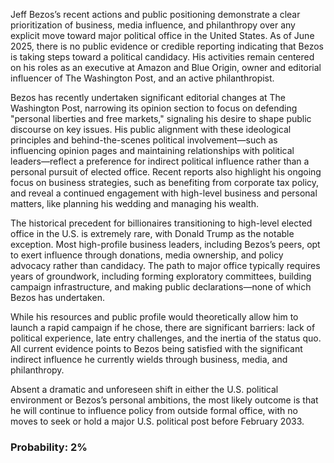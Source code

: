 Jeff Bezos’s recent actions and public positioning demonstrate a clear prioritization of business, media influence, and philanthropy over any explicit move toward major political office in the United States. As of June 2025, there is no public evidence or credible reporting indicating that Bezos is taking steps toward a political candidacy. His activities remain centered on his roles as an executive at Amazon and Blue Origin, owner and editorial influencer of The Washington Post, and an active philanthropist.

Bezos has recently undertaken significant editorial changes at The Washington Post, narrowing its opinion section to focus on defending "personal liberties and free markets," signaling his desire to shape public discourse on key issues. His public alignment with these ideological principles and behind-the-scenes political involvement—such as influencing opinion pages and maintaining relationships with political leaders—reflect a preference for indirect political influence rather than a personal pursuit of elected office. Recent reports also highlight his ongoing focus on business strategies, such as benefiting from corporate tax policy, and reveal a continued engagement with high-level business and personal matters, like planning his wedding and managing his wealth.

The historical precedent for billionaires transitioning to high-level elected office in the U.S. is extremely rare, with Donald Trump as the notable exception. Most high-profile business leaders, including Bezos’s peers, opt to exert influence through donations, media ownership, and policy advocacy rather than candidacy. The path to major office typically requires years of groundwork, including forming exploratory committees, building campaign infrastructure, and making public declarations—none of which Bezos has undertaken.

While his resources and public profile would theoretically allow him to launch a rapid campaign if he chose, there are significant barriers: lack of political experience, late entry challenges, and the inertia of the status quo. All current evidence points to Bezos being satisfied with the significant indirect influence he currently wields through business, media, and philanthropy.

Absent a dramatic and unforeseen shift in either the U.S. political environment or Bezos’s personal ambitions, the most likely outcome is that he will continue to influence policy from outside formal office, with no moves to seek or hold a major U.S. political post before February 2033.

### Probability: 2%